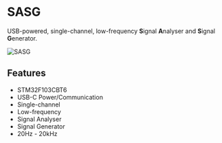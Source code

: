 # SASG
USB-powered, single-channel, low-frequency <b>S</b>ignal <b>A</b>nalyser and <b>S</b>ignal <b>G</b>enerator. 

![SASG](/images/sasg.gif)

## Features
* STM32F103CBT6
* USB-C Power/Communication
* Single-channel
* Low-frequency
* Signal Analyser
* Signal Generator
* 20Hz - 20kHz

